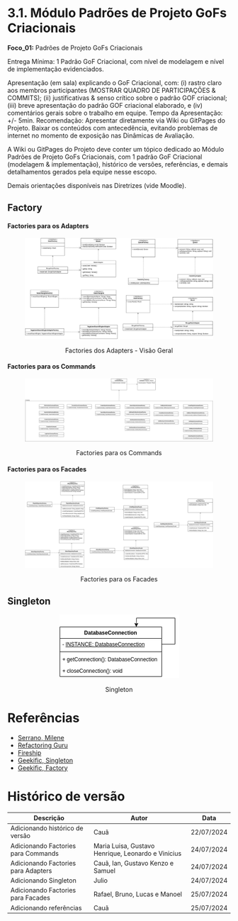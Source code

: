 # 3.1. Módulo Padrões de Projeto GoFs Criacionais

**Foco_01:** Padrões de Projeto GoFs Criacionais

Entrega Mínima: 1 Padrão GoF Criacional, com nível de modelagem e nível de implementação evidenciados.

Apresentação (em sala) explicando o GoF Criacional, com: (i) rastro claro aos membros participantes (MOSTRAR QUADRO DE PARTICIPAÇÕES & COMMITS); (ii) justificativas & senso crítico sobre o padrão GOF criacional; (iii) breve apresentação do padrão GOF criacional elaborado, e (iv) comentários gerais sobre o trabalho em equipe. Tempo da Apresentação: +/- 5min. Recomendação: Apresentar diretamente via Wiki ou GitPages do Projeto. Baixar os conteúdos com antecedência, evitando problemas de internet no momento de exposição nas Dinâmicas de Avaliação.

A Wiki ou GitPages do Projeto deve conter um tópico dedicado ao Módulo Padrões de Projeto GoFs Criacionais, com 1 padrão GoF Criacional (modelagem & implementação), histórico de versões, referências, e demais detalhamentos gerados pela equipe nesse escopo.

Demais orientações disponíveis nas Diretrizes (vide Moodle).

## Factory

<!-- tabs:start -->

#### **Factories para os Adapters**
<figure align="center">

  ![brainstorm](../assets/gofsCriacionais/AdaptersFactories.png)
  <figcaption>Factories dos Adapters - Visão Geral</figcaption>
</figure>

#### **Factories para os Commands**
<figure align="center">

  ![brainstorm](../assets/gofsCriacionais/CommandsFactories.png)
  <figcaption>Factories para os Commands</figcaption>
</figure>

#### **Factories para os Facades**
<figure align="center">

  ![brainstorm](../assets/gofsCriacionais/FacadesFactories.png) 
  <figcaption>Factories para os Facades</figcaption>
</figure>
<!-- tabs:end -->

## Singleton
<figure align="center">

  ![brainstorm](../assets/gofsCriacionais/Singleton.png) 
  <figcaption>Singleton</figcaption>
</figure>

# Referências
- [Serrano, Milene](https://arquivos.unb.br/arquivos/20242520620d033079810403788c8e690/Arquitetura_e_Desenho_de_Software_-_Aula_GoFs_Criacionais_-_Profa._Milene.pdf)
- [Refactoring Guru](https://refactoring.guru/pt-br/design-patterns/creational-patterns)
- [Fireship](https://youtu.be/tv-_1er1mWI?si=9QQtWoqDZMSPgbMH)
- [Geekific, Singleton](https://www.youtube.com/watch?v=tSZn4wkBIu8&list=PLlsmxlJgn1HJpa28yHzkBmUY-Ty71ZUGc&index=2)
- [Geekific, Factory](https://www.youtube.com/watch?v=EdFq_JIThqM&list=PLlsmxlJgn1HJpa28yHzkBmUY-Ty71ZUGc&index=3)

# Histórico de versão

| Descrição                           | Autor                                              | Data       |
| ----------------------------------- | -------------------------------------------------- | ---------- |
| Adicionando histórico de versão     | Cauã                                               | 22/07/2024 |
| Adicionando Factories para Commands | Maria Luisa, Gustavo Henrique, Leonardo e Vinicius | 24/07/2024 |
| Adicionando Factories para Adapters | Cauã, Ian, Gustavo Kenzo e Samuel                  | 24/07/2024 |
| Adicionando Singleton               | Julio                                              | 24/07/2024 |
| Adicionando Factories para Facades  | Rafael, Bruno, Lucas e Manoel                      | 25/07/2024 |
| Adicionando referências             | Cauã                                               | 25/07/2024 |
